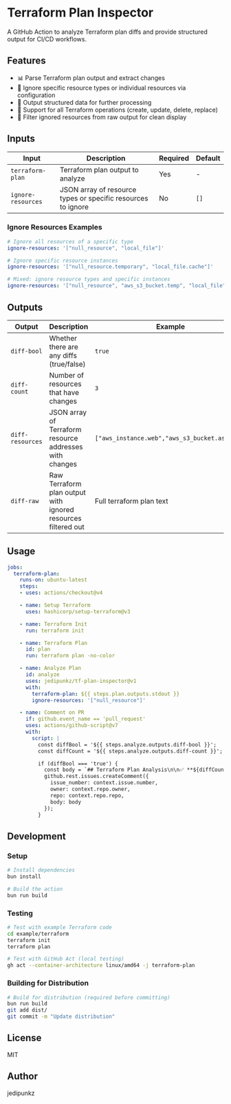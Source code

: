 # Terraform Plan Inspector

A GitHub Action to analyze Terraform plan diffs and provide structured output for CI/CD workflows.

## Features

- 📊 Parse Terraform plan output and extract changes
- 🚫 Ignore specific resource types or individual resources via configuration
- 📝 Output structured data for further processing
- 🔄 Support for all Terraform operations (create, update, delete, replace)
- 🧹 Filter ignored resources from raw output for clean display

## Inputs

| Input | Description | Required | Default |
|-------|-------------|----------|---------|
| `terraform-plan` | Terraform plan output to analyze | Yes | - |
| `ignore-resources` | JSON array of resource types or specific resources to ignore | No | `[]` |

### Ignore Resources Examples

```yaml
# Ignore all resources of a specific type
ignore-resources: '["null_resource", "local_file"]'

# Ignore specific resource instances
ignore-resources: '["null_resource.temporary", "local_file.cache"]'

# Mixed: ignore resource types and specific instances
ignore-resources: '["null_resource", "aws_s3_bucket.temp", "local_file"]'
```

## Outputs

| Output | Description | Example |
|--------|-------------|---------|
| `diff-bool` | Whether there are any diffs (true/false) | `true` |
| `diff-count` | Number of resources that have changes | `3` |
| `diff-resources` | JSON array of Terraform resource addresses with changes | `["aws_instance.web","aws_s3_bucket.assets"]` |
| `diff-raw` | Raw Terraform plan output with ignored resources filtered out | Full terraform plan text |

## Usage

```yaml
jobs:
  terraform-plan:
    runs-on: ubuntu-latest
    steps:
    - uses: actions/checkout@v4

    - name: Setup Terraform
      uses: hashicorp/setup-terraform@v3

    - name: Terraform Init
      run: terraform init

    - name: Terraform Plan
      id: plan
      run: terraform plan -no-color

    - name: Analyze Plan
      id: analyze
      uses: jedipunkz/tf-plan-inspector@v1
      with:
        terraform-plan: ${{ steps.plan.outputs.stdout }}
        ignore-resources: '["null_resource"]'

    - name: Comment on PR
      if: github.event_name == 'pull_request'
      uses: actions/github-script@v7
      with:
        script: |
          const diffBool = '${{ steps.analyze.outputs.diff-bool }}';
          const diffCount = '${{ steps.analyze.outputs.diff-count }}';

          if (diffBool === 'true') {
            const body = `## Terraform Plan Analysis\n\n✅ **${diffCount} resources will be changed**`;
            github.rest.issues.createComment({
              issue_number: context.issue.number,
              owner: context.repo.owner,
              repo: context.repo.repo,
              body: body
            });
          }
```


## Development

### Setup
```bash
# Install dependencies
bun install

# Build the action
bun run build
```

### Testing
```bash
# Test with example Terraform code
cd example/terraform
terraform init
terraform plan

# Test with GitHub Act (local testing)
gh act --container-architecture linux/amd64 -j terraform-plan
```

### Building for Distribution
```bash
# Build for distribution (required before committing)
bun run build
git add dist/
git commit -m "Update distribution"
```

## License

MIT

## Author

jedipunkz
